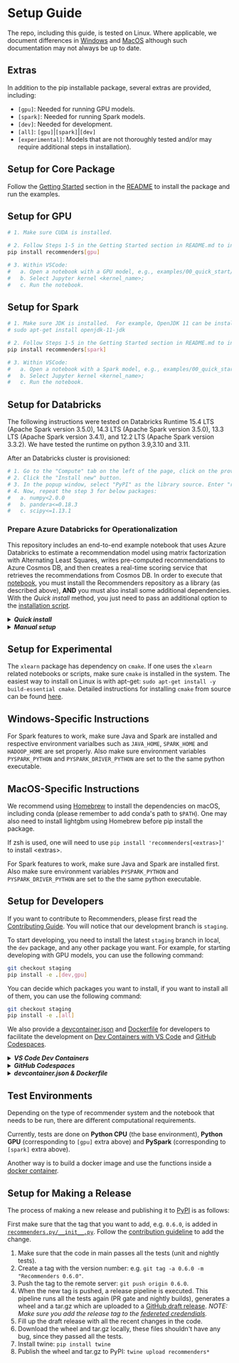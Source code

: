<!--
Copyright (c) Recommenders contributors.
Licensed under the MIT License.
-->

# Setup Guide

The repo, including this guide, is tested on Linux. Where applicable, we document differences in [Windows](#windows-specific-instructions) and [MacOS](#macos-specific-instructions) although 
such documentation may not always be up to date.   

## Extras

In addition to the pip installable package, several extras are provided, including:
+ `[gpu]`: Needed for running GPU models.  
+ `[spark]`: Needed for running Spark models.
+ `[dev]`: Needed for development.
+ `[all]`: `[gpu]`|`[spark]`|`[dev]`
+ `[experimental]`: Models that are not thoroughly tested and/or may require additional steps in installation).

## Setup for Core Package

Follow the [Getting Started](./README.md#Getting-Started) section in the [README](./README.md) to install the package and run the examples.

## Setup for GPU

```bash
# 1. Make sure CUDA is installed.

# 2. Follow Steps 1-5 in the Getting Started section in README.md to install the package and Jupyter kernel, adding the gpu extra to the pip install command:
pip install recommenders[gpu]

# 3. Within VSCode:
#   a. Open a notebook with a GPU model, e.g., examples/00_quick_start/wide_deep_movielens.ipynb;
#   b. Select Jupyter kernel <kernel_name>;
#   c. Run the notebook.
```

## Setup for Spark 

```bash
# 1. Make sure JDK is installed.  For example, OpenJDK 11 can be installed using the command
# sudo apt-get install openjdk-11-jdk

# 2. Follow Steps 1-5 in the Getting Started section in README.md to install the package and Jupyter kernel, adding the spark extra to the pip install command:
pip install recommenders[spark]

# 3. Within VSCode:
#   a. Open a notebook with a Spark model, e.g., examples/00_quick_start/als_movielens.ipynb;  
#   b. Select Jupyter kernel <kernel_name>;
#   c. Run the notebook.
```

## Setup for Databricks

The following instructions were tested on Databricks Runtime 15.4 LTS (Apache Spark version 3.5.0), 14.3 LTS (Apache Spark version 3.5.0), 13.3 LTS (Apache Spark version 3.4.1), and 12.2 LTS (Apache Spark version 3.3.2). We have tested the runtime on python 3.9,3.10 and 3.11. 

After an Databricks cluster is provisioned:
```bash
# 1. Go to the "Compute" tab on the left of the page, click on the provisioned cluster and then click on "Libraries". 
# 2. Click the "Install new" button.  
# 3. In the popup window, select "PyPI" as the library source. Enter "recommenders[examples]" as the package name. Click "Install" to install the package.
# 4. Now, repeat the step 3 for below packages:
#   a. numpy<2.0.0
#   b. pandera<=0.18.3
#   c. scipy<=1.13.1
```

### Prepare Azure Databricks for Operationalization
<!-- TO DO: This is to be verified/updated 23/04/16 -->
This repository includes an end-to-end example notebook that uses Azure Databricks to estimate a recommendation model using matrix factorization with Alternating Least Squares, writes pre-computed recommendations to Azure Cosmos DB, and then creates a real-time scoring service that retrieves the recommendations from Cosmos DB. In order to execute that [notebook](examples/05_operationalize/als_movie_o16n.ipynb), you must install the Recommenders repository as a library (as described above), **AND** you must also install some additional dependencies. With the *Quick install* method, you just need to pass an additional option to the [installation script](tools/databricks_install.py).

<details>
<summary><strong><em>Quick install</em></strong></summary>

This option utilizes the installation script to do the setup. Just run the installation script
with an additional option. If you have already run the script once to upload and install the `Recommenders.egg` library, you can also add an `--overwrite` option:

```{shell}
python tools/databricks_install.py --overwrite --prepare-o16n <CLUSTER_ID>
```

This script does all of the steps described in the *Manual setup* section below.

</details>

<details>
<summary><strong><em>Manual setup</em></strong></summary>

You must install three packages as libraries from PyPI:

* `azure-cli==2.0.56`
* `azureml-sdk[databricks]==1.0.8`
* `pydocumentdb==2.3.3`

You can follow instructions [here](https://docs.azuredatabricks.net/user-guide/libraries.html#install-a-library-on-a-cluster) for details on how to install packages from PyPI.

Additionally, you must install the [spark-cosmosdb connector](https://docs.databricks.com/spark/latest/data-sources/azure/cosmosdb-connector.html) on the cluster. The easiest way to manually do that is to:


1. Download the [appropriate jar](https://search.maven.org/remotecontent?filepath=com/azure/cosmos/spark/azure-cosmos-spark_3-1_2-12/4.3.1/azure-cosmos-spark_3-1_2-12-4.3.1.jar) from MAVEN. **NOTE** This is the appropriate jar for spark versions `3.1.X`, and is the appropriate version for the recommended Azure Databricks run-time detailed above. See the [Databricks installation script](https://github.com/microsoft/recommenders/blob/main/tools/databricks_install.py#L45) for other Databricks runtimes.
2. Upload and install the jar by:
   1. Log into your `Azure Databricks` workspace
   2. Select the `Clusters` button on the left.
   3. Select the cluster on which you want to import the library.
   4. Select the `Upload` and `Jar` options, and click in the box that has the text `Drop JAR here` in it.
   5. Navigate to the downloaded `.jar` file, select it, and click `Open`.
   6. Click on `Install`.
   7. Restart the cluster.

</details>


## Setup for Experimental 
<!-- FIXME FIXME 23/04/01 move to experimental. Have not tested -->
The `xlearn` package has dependency on `cmake`. If one uses the `xlearn` related notebooks or scripts, make sure `cmake` is installed in the system. The easiest way to install on Linux is with apt-get: `sudo apt-get install -y build-essential cmake`. Detailed instructions for installing `cmake` from source can be found [here](https://cmake.org/install/). 

## Windows-Specific Instructions

For Spark features to work, make sure Java and Spark are installed and respective environment varialbes such as `JAVA_HOME`, `SPARK_HOME` and `HADOOP_HOME` are set properly. Also make sure environment variables `PYSPARK_PYTHON` and `PYSPARK_DRIVER_PYTHON` are set to the the same python executable.

## MacOS-Specific Instructions

We recommend using [Homebrew](https://brew.sh/) to install the dependencies on macOS, including conda (please remember to add conda's path to `$PATH`). One may also need to install lightgbm using Homebrew before pip install the package.

If zsh is used, one will need to use `pip install 'recommenders[<extras>]'` to install \<extras\>.

For Spark features to work, make sure Java and Spark are installed first. Also make sure environment variables `PYSPARK_PYTHON` and `PYSPARK_DRIVER_PYTHON` are set to the the same python executable.
<!-- TO DO: Pytorch m1 mac GPU suppoort -->

## Setup for Developers

If you want to contribute to Recommenders, please first read the [Contributing Guide](./CONTRIBUTING.md). You will notice that our development branch is `staging`.

To start developing, you need to install the latest `staging` branch in local, the `dev` package, and any other package you want. For example, for starting developing with GPU models, you can use the following command:

```bash
git checkout staging
pip install -e .[dev,gpu]
```

You can decide which packages you want to install, if you want to install all of them, you can use the following command:

```bash
git checkout staging
pip install -e .[all]
```

We also provide a [devcontainer.json](./.devcontainer/devcontainer.json)
and [Dockerfile](./tools/docker/Dockerfile) for developers to
facilitate the development on
[Dev Containers with VS Code](https://code.visualstudio.com/docs/devcontainers/containers)
and [GitHub Codespaces](https://github.com/features/codespaces).

<details>
<summary><strong><em>VS Code Dev Containers</em></strong></summary>

The typical scenario using Docker containers for development is as
follows.  Say, we want to develop applications for a specific
environment, so
1. we create a contaienr with the dependencies required, 
1. and mount the folder containing the code to the container,
1. then code parsing, debugging and testing are all performed against
   the container.
This workflow seperates the development environment from your local
environment, so that your local environment won't be affected.  The
container used here for this end is called Dev Container in the
VS Code Dev Containers extension.  And the extension eases this
development workflow with Docker containers automatically without
pain.

To use VS Code Dev Containers, your local machine must have the
following applicatioins installed:
* [Docker](https://docs.docker.com/get-started/get-docker/)
* [VS Code Remote Development Extension Pack](https://marketplace.visualstudio.com/items?itemName=ms-vscode-remote.vscode-remote-extensionpack)

Then
* When you open your local Recommenders folder in VS Code, it will
  detect [devcontainer.json](./.devcontainer/devcontainer.json), and
  prompt you to **Reopen in Container**.  If you'd like to reopen,
  it will create a container with the required environment described
  in `devcontainer.json`, install a VS Code server in the container,
  and mount the folder into the container.
  + If you don't see the prompt, you can use the command
    **Dev Containers: Reopen in Container**
* If you don't have a local clone of Recommenders, you can also use
  the command **Dev Containers: Clone Repository in Container Volume**,
  and type in a branch/PR URL of Recommenders you'd like to develop
  on, such as https://github.com/recommenders-team/recommenders,
  https://github.com/recommenders-team/recommenders/tree/staging, or
  https://github.com/recommenders-team/recommenders/pull/2098.  VS
  Code will create a container with the environment described in
  `devcontainer.json`, and clone the specified branch of Recommenders
  into the container.

Once everything is set up, VS Code will act as a client to the server
in the container, and all subsequent operations on VS Code will be
performed against the container.

</details>

<details>
<summary><strong><em>GitHub Codespaces</em></strong></summary>

GitHub Codespaces also uses `devcontainer.json` and Dockerfile in the
repo to create the environment on a VM for you to develop on the Web
VS Code.  To use the GitHub Codespaces on Recommenders, you can go to
[Recommenders](https://github.com/recommenders-team/recommenders)
$\to$ switch to the branch of interest $\to$ Code $\to$ Codespaces
$\to$ Create codespaces on the branch.

</details>

<details>
<summary><strong><em>devcontainer.json & Dockerfile</em></strong></summary>

[devcontainer.json](./.devcontainer/devcontainer.json) describes:
* the Dockerfile to use with configurable build arguments, such as
  `COMPUTE` and `PYTHON_VERSION`.
* settings on VS Code server, such as Python interpreter path in the
  container, Python formatter.
* extensions on VS Code server, such as black-formatter, pylint.
* how to create the Conda environment for Recommenders in 
  `postCreateCommand`

[Dockerfile](./tools/docker/Dockerfile) is used in 3 places:
* Dev containers on VS Code and GitHub Codespaces
* [Testing workflows on AzureML](./tests/README.md)
* [Jupyter notebook examples on Docker](./tools/docker/README.md)

</details>


## Test Environments

Depending on the type of recommender system and the notebook that needs to be run, there are different computational requirements.

Currently, tests are done on **Python CPU** (the base environment), **Python GPU** (corresponding to `[gpu]` extra above) and **PySpark** (corresponding to `[spark]` extra above).

Another way is to build a docker image and use the functions inside a [docker container](#setup-guide-for-docker).

## Setup for Making a Release

The process of making a new release and publishing it to [PyPI](https://pypi.org/project/recommenders/) is as follows:

First make sure that the tag that you want to add, e.g. `0.6.0`, is added in [`recommenders.py/__init__.py`](recommenders.py/__init__.py). Follow the [contribution guideline](CONTRIBUTING.md) to add the change.

1. Make sure that the code in main passes all the tests (unit and nightly tests).
1. Create a tag with the version number: e.g. `git tag -a 0.6.0 -m "Recommenders 0.6.0"`.
1. Push the tag to the remote server: `git push origin 0.6.0`.
1. When the new tag is pushed, a release pipeline is executed. This pipeline runs all the tests again (PR gate and nightly builds), generates a wheel and a tar.gz which are uploaded to a [GitHub draft release](https://github.com/microsoft/recommenders/releases). *NOTE: Make sure you add the release tag to the [federeted credendials](tests/README.md).*
1. Fill up the draft release with all the recent changes in the code.
1. Download the wheel and tar.gz locally, these files shouldn't have any bug, since they passed all the tests.
1. Install twine: `pip install twine`
1. Publish the wheel and tar.gz to PyPI: `twine upload recommenders*`


